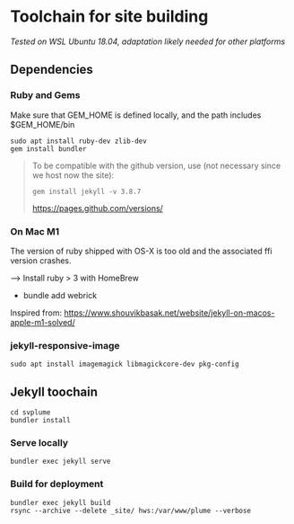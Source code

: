 # Toolchain for site building

*Tested on WSL Ubuntu 18.04, adaptation likely needed for other platforms*

## Dependencies

### Ruby and Gems

Make sure that GEM_HOME is defined locally, and the path includes $GEM_HOME/bin

    sudo apt install ruby-dev zlib-dev
    gem install bundler
    
> To be compatible with the github version, use (not necessary since we host now the site):
> ```
> gem install jekyll -v 3.8.7
> ```
> https://pages.github.com/versions/

### On Mac M1

The version of ruby shipped with OS-X is too old and the associated ffi version crashes.

--> Install ruby > 3 with HomeBrew
+ bundle add webrick

Inspired from: https://www.shouvikbasak.net/website/jekyll-on-macos-apple-m1-solved/


### jekyll-responsive-image

    sudo apt install imagemagick libmagickcore-dev pkg-config
    
## Jekyll toochain

    cd svplume
    bundler install

### Serve locally

    bundler exec jekyll serve

### Build for deployment

    bundler exec jekyll build
    rsync --archive --delete _site/ hws:/var/www/plume --verbose
